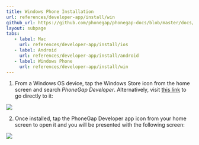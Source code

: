 ```yaml
---
title: Windows Phone Installation
url: references/developer-app/install/win
github_url: https://github.com/phonegap/phonegap-docs/blob/master/docs/3-references/developer-app/1-install/3-win.html.md
layout: subpage
tabs:
   - label: Mac
     url: references/developer-app/install/ios
   - label: Android
     url: references/developer-app/install/android
   - label: Windows Phone
     url: references/developer-app/install/win
---
```


1. From a Windows OS device, tap the Windows Store icon from the home screen and search *PhoneGap Developer*. Alternatively, 
visit [this link](http://www.windowsphone.com/en-us/store/app/phonegap-developer/5c6a2d1e-4fad-4bf8-aaf7-71380cc84fe3) to go directly to it:  
  
  <img class="mobile-image" src="/images/dev-app-win-phone.png">	

2. Once installed, tap the PhoneGap Developer app icon from your home screen to open it and you will be presented with the following screen:

  <img class="mobile-image" src="/images/dev-app-home-win.png">
